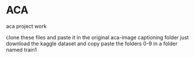 # ACA
aca project work


clone these files and paste it in the original aca-image captioning folder 
just download the kaggle dataset and copy paste the folders 0-9 in a folder named train1
